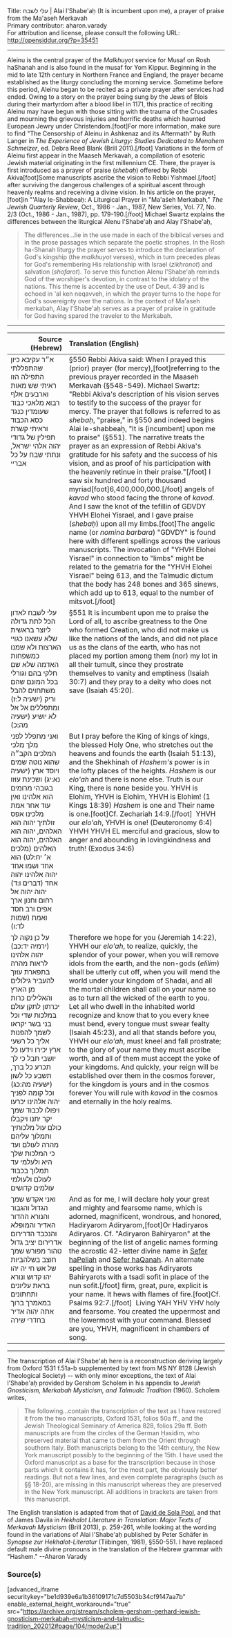 <html>
<head></head>
<body>
Title: עלי לשבח | Alai l'Shabe'aḥ (It is incumbent upon me), a prayer of praise from the Ma'aseh Merkavah<br />
Primary contributor: aharon.varady<br />
For attribution and license, please consult the following URL: <a href="http://opensiddur.org/?p=35451">http://opensiddur.org/?p=35451</a>
<p />
<hr />

Aleinu is the central prayer of the <em>Malkhuyot</em> service for Musaf on Rosh haShanah and is also found in the musaf for Yom Kippur. Beginning in the mid to late 12th century in Northern France and England, the prayer became established as the liturgy concluding the morning service. Sometime before this period, Aleinu began to be recited as a private prayer after services had ended. Owing to a story on the prayer being sung by the Jews of Blois during their martyrdom after a blood libel in 1171, this practice of reciting Aleinu may have begun with those sitting with the trauma of the Crusades and mourning the grievous injuries and horrific deaths which haunted European Jewry under Christendom.[foot]For more information, make sure to find "The Censorship of Aleinu in Ashkenaz and its Aftermath" by Ruth Langer in <em>The Experience of Jewish Liturgy: Studies Dedicated to Menahem Schmelzer</em>, ed. Debra Reed Blank (Brill 2011).[/foot] Variations in the form of Aleinu first appear in the Maaseh Merkavah, a compilation of esoteric Jewish material originating in the first millennium CE. There, the prayer is first introduced as a prayer of praise (<em>shebaḥ</em>) offered by Rebbi Akiva[foot]Some manuscripts ascribe the vision to Rebbi Yishmael.[/foot] after surviving the dangerous challenges of a spiritual ascent through heavenly realms and receiving a divine vision. In his article on the prayer,[foot]in "'Alay le-Shabbeaḥ: A Liturgical Prayer in "Ma'aśeh Merkabah," <em>The Jewish Quarterly Review</em>, Oct., 1986 - Jan., 1987, New Series, Vol. 77, No. 2/3 (Oct., 1986 - Jan., 1987), pp. 179-190.[/foot] Michael Swartz explains the differences between the liturgical Alenu l'Shabe'aḥ and Alay l'Shabe'aḥ,

<blockquote>The differences...lie in the use made in each of the biblical verses and in the prose passages which separate the poetic strophes. In the Rosh ha-Shanah liturgy the prayer serves to introduce the declaration of God's kingship (the <em>malkhuyot</em> verses), which in turn precedes pleas for God's remembering His relationship with Israel (<em>zikhronot</em>) and salvation (<em>shofarot</em>). To serve this function Alenu l'Shabe'aḥ reminds God of the worshiper's devotion, in contrast to the idolatry of the nations. This theme is accented by the use of Deut. 4:39 and is echoed in 'al ken neqavveh, in which the prayer turns to the hope for God's sovereignty over the nations. In the context of Ma'aseh merkabah, Alay l'Shabe'aḥ serves as a prayer of praise in gratitude for God having spared the traveler to the Merkabah. </blockquote>

<hr />

<table style="margin-left: auto;margin-right: auto;" class="draggable">
<thead><tr><th id="x" style="text-align: right;">Source (Hebrew)</th><th style="text-align: left;">Translation (English)</th></tr></thead>
<tbody>
<tr><td style="vertical-align:top;">
<div class="liturgy"><span lang="he">
א״ר עקיבא כיון שהתפללתי התפילה הזו ראיתי שש מאות וארבעים אלף רבוא מלאכי כבוד שעומדין כנגד כסא הכבוד וראיתי קשרת תפילין של גדודי יהוה אלהי ישראל, ונתתי שבח על כל אבריי
</span></div></td>
 
<td style="vertical-align:top;">
<div class="english">
§550 Rebbi Akiva said: When I prayed this (prior) prayer (for mercy),[foot]referring to the previous prayer recorded in the Maaseh Merkavah (§548-549). Michael Swartz: "Rebbi Akiva's description of his vision serves to testify to the success of the prayer for mercy. The prayer that follows is referred to as <em>shebaḥ</em>, "praise," in §550 and indeed begins Alai le-shabbeaḥ, "It is [incumbent] upon me to praise" (§551). The narrative treats the prayer as an expression of Rebbi Akiva's gratitude for his safety and the success of his vision, and as proof of his participation with the heavenly retinue in their praise."[/foot] I saw six hundred and forty thousand myriad[foot]6,400,000,000.[/foot] angels of <em>kavod</em> who stood facing the throne of <em>kavod</em>. And I saw the knot of the tefillin of GDVDY YHVH Elohei Yisrael, and I gave praise (<em>shebaḥ</em>) upon all my limbs.[foot]The angelic name (or <em>nomina barbara</em>) "GDVDY" is found here with different spellings across the various manuscripts. The invocation of "YHVH Elohei Yisrael" in connection to "limbs" might be related to the gematria for the "YHVH Elohei Yisrael" being 613, and the Talmudic dictum that the body has 248 bones and 365 sinews, which add up to 613, equal to the number of mitsvot.[/foot]
</div></td></tr>


<tr><td style="vertical-align:top;">
<div class="liturgy"><span lang="he">
עלי לשבח לאדון הכל
לתת גדולה ליוצר בראשית
שלא עשאנו כגויי הארצות
ולא שמנו כמשפחות האדמה
שלא שם חלקי בהם 
וגורלי בכל המונם
שהם משתחוים להבל וריק <span class="citation">(ישעיה ל:ז)</span>
ומתפללים אל אל לא יושיע <span class="citation">(ישעיה מה:כ)</span>
</span></div></td>
 
<td style="vertical-align:top;">
<div class="english">
§551 It is incumbent upon me to praise the Lord of all,
to ascribe greatness to the One who formed Creation,
who did not make us like the nations of the lands,
and did not place us as the clans of the earth,
who has not placed my portion among them
(nor) my lot in all their tumult,
since they prostrate themselves to vanity and emptiness <span class="citation">(Isaiah 30:7)</span>
and they pray to a deity who does not save <span class="citation">(Isaiah 45:20)</span>.
</div></td></tr>


<tr><td style="vertical-align:top;">
<div class="liturgy"><span lang="he">
ואני מתפלל לפני מלך מלכי המלכים הקב״ה
שהוא נוטה שמים ויוסד ארץ <span class="citation">(ישעיה נא:יג)</span>
ושכינת עוזו בגובהי מרומים
הוא אלהינו ואין עוד אחר
אמת מלכינו אפס זולתיך
יהוה הוא האלהים, 
יהוה הוא האלהים, 
יהוה הוא האלהים <span class="citation">(מלכים א׳ יח:לט)</span>
הוא אחד ושמו אחד
יהוה אלהינו יהוה אחד <span class="citation">(דברים ו:ד)</span>
יהוה יהוה אל רחום וחנון 
ארך אפים ורב חסד ואמת <span class="citation">(שמות לד:ו)</span>
</span></div></td>
 
<td style="vertical-align:top;">
<div class="english">
But I pray before the King of kings of kings, the blessed Holy One,
who stretches out the heavens and founds the earth <span class="citation">(Isaiah 51:13)</span>,
and the Shekhinah of <em>Hashem's</em> power is in the lofty places of the heights.
<em>Hashem</em> is our <em>elo'ah</em> and there is none else.
Truth is our King, there is none beside you.
YHVH is Elohim, 
YHVH is Elohim, 
YHVH is Elohim! <span class="citation">(1 Kings 18:39)</span>
<em>Hashem</em> is one and Their name is one.[foot]Cf. Zechariah 14:9.[/foot]&nbsp;
YHVH our <em>elo'ah</em>, YHVH is one! <span class="citation">(Deuteronomy 6:4)</span>
YHVH YHVH EL merciful and gracious, 
slow to anger and abounding in lovingkindness and truth! <span class="citation">(Exodus 34:6)</span>
</div></td></tr>


<tr><td style="vertical-align:top;">
<div class="liturgy"><span lang="he">
על כן נקוה לך <span class="citation">(ירמיה יד:כב)</span> יהוה אלהינו 
לראות מהרה בתפארת עוזך
להעביר גילולים מן הארץ
והאלילים כרות יכרתון
לתקן עולם במלכות שדי
וכל בני בשר יקראו לשמך
להפנות אליך כל רשעי ארץ
יכירו וידעו כל יושבי תבל
כי לך תכרע כל ברך, 
תשבע כל לשון <span class="citation">(ישעיה מה:כג)</span>
וכל קומה לפניך יהוה אלהינו 
יכרעו ויפולו
לכבוד שמך יקר יתנו
ויקבלו כולם עול מלכותיך
ותמלוך עליהם מהרה לעולם ועד
כי המלכות שלך היא ולעלמי עד 
תמלוך בכבוד לעולם ולעולמי עולמים קדושים
</span></div></td>
 
<td style="vertical-align:top;">
<div class="english">
Therefore we hope for you <span class="citation">(Jeremiah 14:22)</span>, YHVH our <em>elo'ah</em>,
to realize, quickly, the splendor of your power,
when you will remove idols from the earth,
and the non-gods (<em>elilim</em>) shall be utterly cut off,
when you will mend the world under your kingdom of Shadai,
and all the mortal children shall call on your name
so as to turn all the wicked of the earth to you.
Let all who dwell in the inhabited world recognize and know
that to you every knee must bend,
every tongue must swear fealty <span class="citation">(Isaiah 45:23)</span>,
and all that stands before you, YHVH our <em>elo'ah</em>,
must kneel and fall prostrate;
to the glory of your name they must ascribe worth,
and all of them must accept the yoke of your kingdoms.
And quickly, your reign will be established over them in the cosmos forever,
for the kingdom is yours and in the cosmos forever 
You will rule with <em>kavod</em> in the cosmos and eternally in the holy realms.
</div></td></tr>


<tr><td style="vertical-align:top;">
<div class="liturgy"><span lang="he">
ואני אקדש שמך הגדול והגבור והנורא
ההדור האדיר והמופלא והנכבד
הדרירום אדרירום יציב גדול טהור מפורש שמך 
חוצב בשלהביות של אש 
חי יה יהו יהו קדוש ונורא 
בראת עליונים ותחתונים במאמרך
ברוך אתה יהוה אדיר בחדרי שירה
</span></div></td>
 
<td style="vertical-align:top;">
<div class="english">
And as for me, I will declare holy your great and mighty and fearsome name,
which is adorned, magnificent, wondrous, and honored,
Hadiryarom Adiryarom,[foot]Or Hadiryaros Adiryaros. Cf. "Adiryaron Bahiryaron" at the beginning of the list of angelic names forming the acrostic 42-letter divine name in <a href="https://opensiddur.org/prayers/praxes/contemplation/adiryaron-bahiryaron-42-letter-name-in-the-sefer-hapeliah/">Sefer haPeliah</a> and <a href="https://opensiddur.org/prayers/praxes/contemplation/adiryaron-bahiryaron-42-letter-name-in-the-sefer-haqanah/">Sefer haQanah</a>. An alternate spelling in those works has Adiryarots Bahiryarots with a tsadi sofit in place of the nun sofit.[/foot] firm, great, pure, explicit is your name. 
It hews with flames of fire.[foot]Cf. Psalms 92:7.[/foot]&nbsp;
Living YAH YHV YHV holy and fearsome. 
You created the uppermost and the lowermost with your command.
Blessed are you, YHVH, magnificent in chambers of song.
</div></td></tr>
</tbody></table>

<hr />

The transcription of Alai l'Shabe'aḥ here is a reconstruction deriving largely from Oxford 1531 f.51a-b supplemented by text from MS NY 8128 (Jewish Theological Society) -- with only minor exceptions, the text of Alai l'Shabe'aḥ provided by Gershom Scholem in his appendix to <em>Jewish Gnosticism, Merkabah Mysticism, and Talmudic Tradition</em> (1960). Scholem writes,

<blockquote>The following...contain the transcription of the text as I have restored it from the two manuscripts, Oxford 1531, folios 50a ff., and the Jewish Theological Seminary of America 828, folios 29a ff. Both manuscripts are from the circles of the German Ḥasidim, who preserved material that came to them from the Orient through southern Italy. Both manuscripts belong to the 14th century, the New York manuscript possibly to the beginning of the 15th. I have used the Oxford manuscript as a base for the transcription because in those parts which it contains it has, for the most part, the obviously better readings. But not a few lines, and even complete paragraphs (such as §§ 18-20), are missing in this manuscript whereas they are preserved in the New York manuscript. All additions in brackets are taken from this manuscript.</blockquote>

The English translation is adapted from that of <a href="https://opensiddur.org/prayers/lunisolar/new-years-day/for-the-world/aleinu-lshabeiah-translated-by-david-de-sola-pool-1937/">David de Sola Pool</a>, and that of James Davila in <em>Hekhalot Literature in Translation: Major Texts of Merkavah Mysticism</em> (Brill 2013), p. 259-261, while looking at the wording found in the variations of Alai l'Shabe'aḥ published by Peter Schäfer in <em>Synopse zur Hekhalot-Literatur</em> (Tiibingen, 1981), §550-551. I have replaced default male divine pronouns in the translation of the Hebrew grammar with "Hashem." --Aharon Varady 

<h3>Source(s)</h3>

[advanced_iframe securitykey="be1d939e6a1b36109171c7d5503b34cf9147aa7b" enable_external_height_workaround="true" src="https://archive.org/stream/scholem-gershom-gerhard-jewish-gnosticism-merkabah-mysticism-and-talmudic-tradition_202012#page/104/mode/2up"]

&nbsp;
</body>
</html>